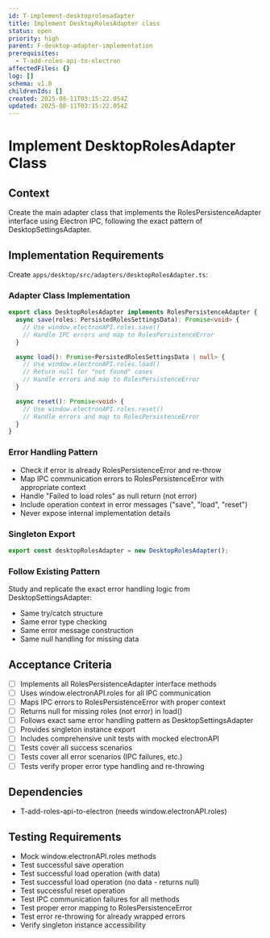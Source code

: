 ```yaml
---
id: T-implement-desktoprolesadapter
title: Implement DesktopRolesAdapter class
status: open
priority: high
parent: F-desktop-adapter-implementation
prerequisites:
  - T-add-roles-api-to-electron
affectedFiles: {}
log: []
schema: v1.0
childrenIds: []
created: 2025-08-11T03:15:22.054Z
updated: 2025-08-11T03:15:22.054Z
---
```


# Implement DesktopRolesAdapter Class

## Context

Create the main adapter class that implements the RolesPersistenceAdapter interface using Electron IPC, following the exact pattern of DesktopSettingsAdapter.

## Implementation Requirements

Create `apps/desktop/src/adapters/desktopRolesAdapter.ts`:

### Adapter Class Implementation

```typescript
export class DesktopRolesAdapter implements RolesPersistenceAdapter {
  async save(roles: PersistedRolesSettingsData): Promise<void> {
    // Use window.electronAPI.roles.save()
    // Handle IPC errors and map to RolesPersistenceError
  }

  async load(): Promise<PersistedRolesSettingsData | null> {
    // Use window.electronAPI.roles.load()
    // Return null for "not found" cases
    // Handle errors and map to RolesPersistenceError
  }

  async reset(): Promise<void> {
    // Use window.electronAPI.roles.reset()
    // Handle errors and map to RolesPersistenceError
  }
}
```

### Error Handling Pattern

- Check if error is already RolesPersistenceError and re-throw
- Map IPC communication errors to RolesPersistenceError with appropriate context
- Handle "Failed to load roles" as null return (not error)
- Include operation context in error messages ("save", "load", "reset")
- Never expose internal implementation details

### Singleton Export

```typescript
export const desktopRolesAdapter = new DesktopRolesAdapter();
```

### Follow Existing Pattern

Study and replicate the exact error handling logic from DesktopSettingsAdapter:

- Same try/catch structure
- Same error type checking
- Same error message construction
- Same null handling for missing data

## Acceptance Criteria

- [ ] Implements all RolesPersistenceAdapter interface methods
- [ ] Uses window.electronAPI.roles for all IPC communication
- [ ] Maps IPC errors to RolesPersistenceError with proper context
- [ ] Returns null for missing roles (not error) in load()
- [ ] Follows exact same error handling pattern as DesktopSettingsAdapter
- [ ] Provides singleton instance export
- [ ] Includes comprehensive unit tests with mocked electronAPI
- [ ] Tests cover all success scenarios
- [ ] Tests cover all error scenarios (IPC failures, etc.)
- [ ] Tests verify proper error type handling and re-throwing

## Dependencies

- T-add-roles-api-to-electron (needs window.electronAPI.roles)

## Testing Requirements

- Mock window.electronAPI.roles methods
- Test successful save operation
- Test successful load operation (with data)
- Test successful load operation (no data - returns null)
- Test successful reset operation
- Test IPC communication failures for all methods
- Test proper error mapping to RolesPersistenceError
- Test error re-throwing for already wrapped errors
- Verify singleton instance accessibility
